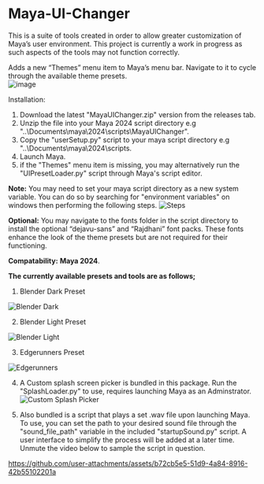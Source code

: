 # Maya-UI-Changer

This is a suite of tools created in order to allow greater customization of Maya’s user environment. This project is currently a work in progress as such aspects of the tools may not function correctly.

Adds a new “Themes” menu item to Maya’s menu bar. Navigate to it to cycle through the available theme presets. <br>
![image](https://github.com/Aldanoah/Maya-UI-Changer/assets/84312447/e5a685f6-6293-4759-b25f-1fd127aae5f7)

Installation:
<br>
1) Download the latest "MayaUIChanger.zip"  version from the releases tab.
2) Unzip the file into your Maya 2024 script directory e.g "..\Documents\maya\2024\scripts\MayaUIChanger".
3) Copy the "userSetup.py" script to your maya script directory e.g "..\Documents\maya\2024\scripts.
5) Launch Maya.
6) if the "Themes" menu item is missing, you may alternatively run the "UIPresetLoader.py" script through Maya's script editor.

**Note:** 
You may need to set your maya script directory as a new system variable. You can do so by searching for "environment variables" on windows then performing the following steps.
![Steps](https://github.com/user-attachments/assets/c895be72-7c8e-4c20-97bd-ce2594bda4bf)

**Optional:** You may navigate to the fonts folder in the script directory to install the optional “dejavu-sans” and “Rajdhani” font packs. These fonts enhance the look of the theme presets but are not required for their functioning.

**Compatability:** **Maya 2024**.

**The currently available presets and tools are as follows;**

1) Blender Dark Preset

![Blender Dark](https://github.com/Aldanoah/Maya-UI-Changer/assets/84312447/9963682d-ed75-477b-a7ad-bb5f2a7daeab)

2) Blender Light Preset
   
![Blender Light](https://github.com/Aldanoah/Maya-UI-Changer/assets/84312447/7f2cd810-3259-4cfd-98e5-0e561c65cb0f)

3) Edgerunners Preset

![Edgerunners](https://github.com/Aldanoah/Maya-UI-Changer/assets/84312447/3dda7720-369b-470b-9921-0776e55e6add)

4) A Custom splash screen picker is bundled in this package. Run the "SplashLoader.py" to use, requires launching Maya as an Adminstrator.
![Custom Splash Picker](https://github.com/Aldanoah/MayaUIChanger/assets/84312447/44bb8352-199c-4752-8388-eb465b46409f)

5) Also bundled is a script that plays a set .wav file upon launching Maya. To use, you can set the path to your desired sound file through the "sound_file_path" variable in the included "startupSound.py" script. A user interface to simplify the process will be added at a later time. Unmute the video below to sample the script in question.


https://github.com/user-attachments/assets/b72cb5e5-51d9-4a84-8916-42b55102201a





